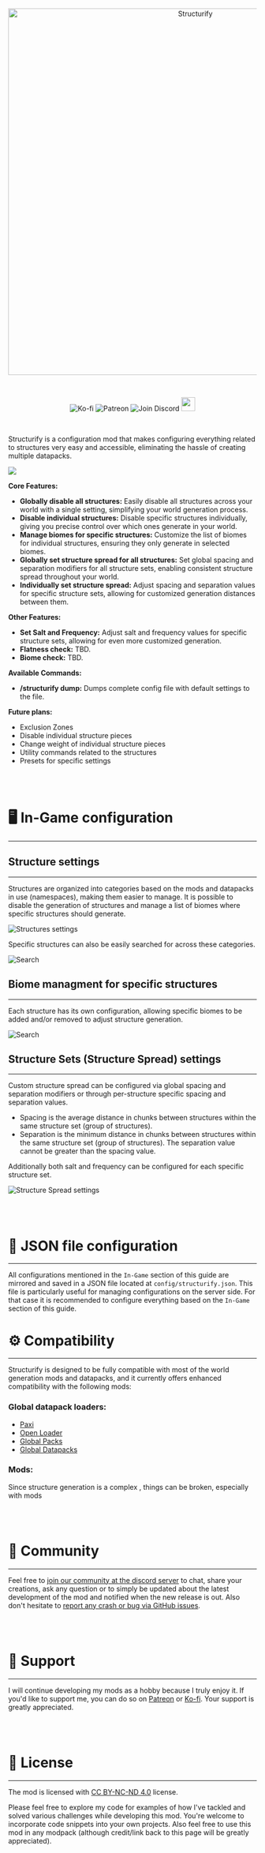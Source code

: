<br>

<p style="text-align: center;">
	<img title="Friends&amp;Foes" src="https://raw.githubusercontent.com/Faboslav/structurify/master/.github/assets/images/logo/logo.png" alt="Structurify" width="743">
</p>

<br>

<p style="text-align: center;">
	<a style="text-decoration: none;" href="https://ko-fi.com/faboslav">
		<img src="https://img.shields.io/static/v1?label=Support me&message=Ko-fi&color=4B4341&labelColor=4B4341&logoColor=ffffff&style=for-the-badge&logo=ko-fi" alt="Ko-fi">
	</a>
	<a style="text-decoration: none;" href="https://www.patreon.com/Faboslav">
		<img src="https://img.shields.io/endpoint.svg?color=4B4341&label=Support me&labelColor=4B4341&logoColor=ffffff&url=https://shieldsio-patreon.vercel.app/api?username=Faboslav&type=patrons&style=for-the-badge" alt="Patreon">
	</a>
	<a style="text-decoration: none;" href="https://discord.gg/QGwFvvMQCn">
		<img src="https://img.shields.io/discord/924964658169913404?style=for-the-badge&logo=discord&logoColor=ffffff&label=Join Discord&labelColor=4B4341&color=4B4341" alt="Join Discord">
	</a>
	<a style="text-decoration: none;" href="https://www.curseforge.com/minecraft/mc-mods/yacl">
		<img src="https://img.shields.io/static/v1?label=&amp;message=Requires YACL&amp;color=4B4341&amp;labelColor=4B4341&amp;logoColor=white&amp;style=for-the-badge&amp;logo=modrinth" height="28" />
	</a>
</p>

<br>

Structurify is a configuration mod that makes configuring everything related to structures very easy and accessible, eliminating the hassle of creating multiple datapacks.

<p>
	<img src="https://raw.githubusercontent.com/Faboslav/structurify/master/.github/assets/images/structurify_configuration.webp">
</p>

**Core Features:**

* **Globally disable all structures:** Easily disable all structures across your world with a single setting, simplifying your world generation process.
* **Disable individual structures:** Disable specific structures individually, giving you precise control over which ones generate in your world.
* **Manage biomes for specific structures:** Customize the list of biomes for individual structures, ensuring they only generate in selected biomes.
* **Globally set structure spread for all structures:** Set global spacing and separation modifiers for all structure sets, enabling consistent structure spread throughout your world.
* **Individually set structure spread:** Adjust spacing and separation values for specific structure sets, allowing for customized generation distances between them.

**Other Features:**
* **Set Salt and Frequency:** Adjust salt and frequency values for specific structure sets, allowing for even more customized generation.
* **Flatness check:** TBD.
* **Biome check:** TBD.

**Available Commands:**
* **/structurify dump:** Dumps complete config file with default settings to the file.

**Future plans:**

* Exclusion Zones
* Disable individual structure pieces
* Change weight of individual structure pieces
* Utility commands related to the structures
* Presets for specific settings

<br>
<br>

# 🖥️ In-Game configuration
<hr>

## Structure settings
<hr>

Structures are organized into categories based on the mods and datapacks in use (namespaces), making them easier to manage.
It is possible to disable the generation of structures and manage a list of biomes where specific structures should generate.

![Structures settings](https://raw.githubusercontent.com/Faboslav/structurify/master/.github/assets/images/structures_settings.webp)

Specific structures can also be easily searched for across these categories.

![Search](https://raw.githubusercontent.com/Faboslav/structurify/master/.github/assets/images/structures_search.webp)

## Biome managment for specific structures
<hr>

Each structure has its own configuration, allowing specific biomes to be added and/or removed to adjust structure generation.

![Search](https://raw.githubusercontent.com/Faboslav/structurify/master/.github/assets/images/structures_structure_biome_blacklist.webp)

## Structure Sets (Structure Spread) settings
<hr>

Custom structure spread can be configured via global spacing and separation modifiers or through per-structure specific spacing and separation values.

* Spacing is the average distance in chunks between structures within the same structure set (group of structures).
* Separation is the minimum distance in chunks between structures within the same structure set (group of structures). The separation value cannot be greater than the spacing value.

Additionally both salt and frequency can be configured for each specific structure set.

![Structure Spread settings](https://raw.githubusercontent.com/Faboslav/structurify/master/.github/assets/images/structure_spread_settings.webp)

<br>
<br>

# 📝 JSON file configuration
<hr>

All configurations mentioned in the `In-Game` section of this guide are mirrored and saved in a JSON file located at `config/structurify.json`.
This file is particularly useful for managing configurations on the server side. For that case it is recommended to configure everything based on the `In-Game` section of this guide.

# ⚙️ Compatibility
<hr>

Structurify is designed to be fully compatible with most of the world generation mods and datapacks, and it currently offers enhanced compatibility with the following mods:

### Global datapack loaders:
* [Paxi](https://www.curseforge.com/minecraft/mc-mods/paxi-fabric)
* [Open Loader](https://www.curseforge.com/minecraft/mc-mods/open-loader)
* [Global Packs](https://www.curseforge.com/minecraft/mc-mods/drp-global-datapack)
* [Global Datapacks](https://www.curseforge.com/minecraft/mc-mods/global-datapacks)

### Mods:

Since structure generation is a complex , things can be broken, especially with mods 

<br>
<br>

# 💬 Community
<hr>

Feel free to <a href="https://discord.gg/QGwFvvMQCn">join our community at the discord server</a> to chat, share your creations, ask any question or to simply be updated about the latest development of the mod and notified when the new release is out. Also don't hesitate to <a href="https://github.com/Faboslav/structurify/issues">report any crash or bug via GitHub issues</a>.

<br>
<br>

# 👋 Support
<hr>

I will continue developing my mods as a hobby because I truly enjoy it. If you'd like to support me, you can do so on [Patreon](https://www.patreon.com/Faboslav) or [Ko-fi](https://ko-fi.com/faboslav). Your support is greatly appreciated.

<br>
<br>

# 📜 License
<hr>

The mod is licensed with [CC BY-NC-ND 4.0](https://raw.githubusercontent.com/Faboslav/structurify/master/LICENSE.txt) license.

Please feel free to explore my code for examples of how I've tackled and solved various challenges while developing this mod. You're welcome to incorporate code snippets into your own projects. Also feel free to use this mod in any modpack (although credit/link back to this page will be greatly appreciated).